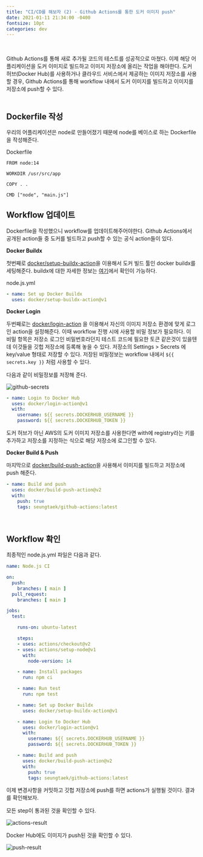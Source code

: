 ```yaml
---
title: "CI/CD를 해보자 (2) - Github Actions를 통한 도커 이미지 push"
date: 2021-01-11 21:34:00 -0400
fontsize: 10pt
categories: dev
---
```


<br>

Github Actions를 통해 새로 추가될 코드의 테스트를 성공적으로 마쳤다. 이제 해당 어플리케이션을 도커 이미지로 빌드하고 이미지 저장소에 올리는 작업을 해야한다. 도커 허브(Docker Hub)를 사용하거나 클라우드 서비스에서 제공하는 이미지 저장소를 사용할 경우, Github Actions를 통해 workflow 내에서 도커 이미지를 빌드하고 이미지를 저장소에 push할 수 있다.  
<br>

## Dockerfile 작성

우리의 어플리케이션은 node로 만들어졌기 때문에 node를 베이스로 하는 Dockerfile을 작성해준다.  

Dockerfile
~~~
FROM node:14

WORKDIR /usr/src/app

COPY . .

CMD ["node", "main.js"]
~~~

## Workflow 업데이트

Dockerfile을 작성했으니 workflow를 업데이트해주어야한다. Github Actions에서 공개된 action들 중 도커를 빌드하고 push할 수 있는 공식 action들이 있다.  

**Docker Buildx**

첫번째로 [docker/setup-buildx-action](https://github.com/marketplace/actions/docker-setup-buildx)을 이용해서 도커 빌드 툴인 docker buildx를 세팅해준다. buildx에 대한 자세한 정보는 [여기](https://docs.docker.com/buildx/working-with-buildx/)에서 확인이 가능하다.  

node.js.yml
~~~yml
- name: Set up Docker Buildx
  uses: docker/setup-buildx-action@v1
~~~

**Docker Login**

두번째로는 [docker/login-action](https://github.com/marketplace/actions/docker-login) 을 이용해서 자신의 이미지 저장소 환경에 맞게 로그인 action을 설정해준다. 이때 workflow 진행 시에 사용할 비밀 정보가 필요하다. 이 비밀 항목은 저장소 로그인 비밀번호라던지 테스트 코드에 필요한 토큰 같은것이 있을텐데 이것들을 깃헙 저장소에 등록해 놓을 수 있다. 저장소의 Settings > Secrets 에 key/value 형태로 저장할 수 있다. 저장된 비밀정보는 workflow 내에서 `${{ secrets.key }}` 처럼 사용할 수 있다.  

다음과 같이 비밀정보를 저장해 준다.  

![github-secrets](https://user-images.githubusercontent.com/50684454/104183819-e2dcb300-5455-11eb-84d3-679328d555f5.png)

~~~yml
- name: Login to Docker Hub
  uses: docker/login-action@v1
  with:
    username: ${{ secrets.DOCKERHUB_USERNAME }}
    password: ${{ secrets.DOCKERHUB_TOKEN }}
~~~

도커 허브가 아닌 AWS의 도커 이미지 저장소를 사용한다면 with에 registry라는 키를 추가하고 저장소를 지정하는 식으로 해당 저장소에 로그인할 수 있다.  

**Docker Build & Push**

마지막으로 [docker/build-push-action](https://github.com/marketplace/actions/build-and-push-docker-images)을 사용해서 이미지를 빌드하고 저장소에 push 해준다.

~~~yml
- name: Build and push
  uses: docker/build-push-action@v2
  with:
    push: true
    tags: seungtaek/github-actions:latest
~~~
<br>

## Workflow 확인

최종적인 node.js.yml 파일은 다음과 같다.  
~~~yml
name: Node.js CI

on:
  push:
    branches: [ main ]
  pull_request:
    branches: [ main ]

jobs:
  test:

    runs-on: ubuntu-latest

    steps:
    - uses: actions/checkout@v2
    - uses: actions/setup-node@v1
      with:
        node-version: 14

    - name: Install packages
      run: npm ci

    - name: Run test
      run: npm test

    - name: Set up Docker Buildx
      uses: docker/setup-buildx-action@v1

    - name: Login to Docker Hub
      uses: docker/login-action@v1
      with:
        username: ${{ secrets.DOCKERHUB_USERNAME }}
        password: ${{ secrets.DOCKERHUB_TOKEN }}

    - name: Build and push
      uses: docker/build-push-action@v2
      with:
        push: true
        tags: seungtaek/github-actions:latest
~~~

이제 변경사항을 커밋하고 깃헙 저장소에 push를 하면 actions가 실행될 것이다. 결과를 확인해보자.  

모든 step이 통과된 것을 확인할 수 있다.

![actions-result](https://user-images.githubusercontent.com/50684454/104184921-93978200-5457-11eb-81e7-66d77dc5f6fc.png)

Docker Hub에도 이미지가 push된 것을 확인할 수 있다.

![push-result](https://user-images.githubusercontent.com/50684454/104184934-97c39f80-5457-11eb-818d-191c66bf10a1.png)